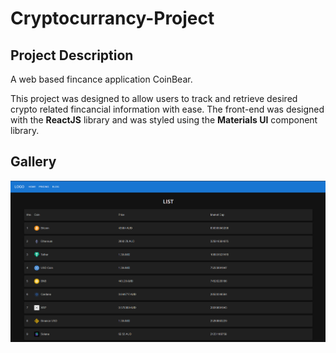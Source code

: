 # Cryptocurrancy-Project
## Project Description
A web based fincance application CoinBear.

This project was designed to allow users to track and retrieve desired crypto related fincancial information with ease. The front-end was designed with the **ReactJS** library and was styled using the **Materials UI** component library.

## Gallery
![alt text](/ProjPic.png)
